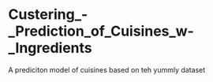 # Custering_-_Prediction_of_Cuisines_w-_Ingredients
A prediciton model of cuisines based on teh yummly dataset
